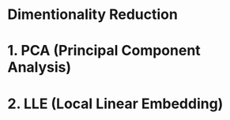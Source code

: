 # Dimentionality Reduction
# 1. PCA (Principal Component Analysis)
# 2. LLE (Local Linear Embedding)

